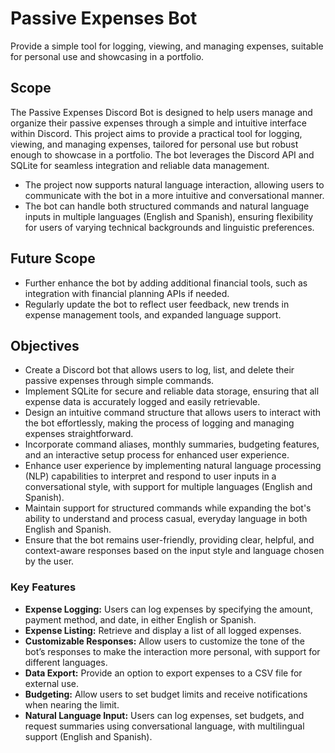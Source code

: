 # Passive Expenses Bot
Provide a simple tool for logging, viewing, and managing expenses, suitable for personal use and showcasing in a portfolio.

## Scope
The Passive Expenses Discord Bot is designed to help users manage and organize their passive expenses through a simple and intuitive interface within Discord. This project aims to provide a practical tool for logging, viewing, and managing expenses, tailored for personal use but robust enough to showcase in a portfolio. The bot leverages the Discord API and SQLite for seamless integration and reliable data management.

- The project now supports natural language interaction, allowing users to communicate with the bot in a more intuitive and conversational manner.
- The bot can handle both structured commands and natural language inputs in multiple languages (English and Spanish), ensuring flexibility for users of varying technical backgrounds and linguistic preferences.

## Future Scope
- Further enhance the bot by adding additional financial tools, such as integration with financial planning APIs if needed.
- Regularly update the bot to reflect user feedback, new trends in expense management tools, and expanded language support.

## Objectives
- Create a Discord bot that allows users to log, list, and delete their passive expenses through simple commands.
- Implement SQLite for secure and reliable data storage, ensuring that all expense data is accurately logged and easily retrievable.
- Design an intuitive command structure that allows users to interact with the bot effortlessly, making the process of logging and managing expenses straightforward.
- Incorporate command aliases, monthly summaries, budgeting features, and an interactive setup process for enhanced user experience.
- Enhance user experience by implementing natural language processing (NLP) capabilities to interpret and respond to user inputs in a conversational style, with support for multiple languages (English and Spanish).
- Maintain support for structured commands while expanding the bot's ability to understand and process casual, everyday language in both English and Spanish.
- Ensure that the bot remains user-friendly, providing clear, helpful, and context-aware responses based on the input style and language chosen by the user.

### Key Features
- **Expense Logging:** Users can log expenses by specifying the amount, payment method, and date, in either English or Spanish.
- **Expense Listing:** Retrieve and display a list of all logged expenses.
- **Customizable Responses:** Allow users to customize the tone of the bot’s responses to make the interaction more personal, with support for different languages.
- **Data Export:** Provide an option to export expenses to a CSV file for external use.
- **Budgeting:** Allow users to set budget limits and receive notifications when nearing the limit.
- **Natural Language Input:** Users can log expenses, set budgets, and request summaries using conversational language, with multilingual support (English and Spanish).
